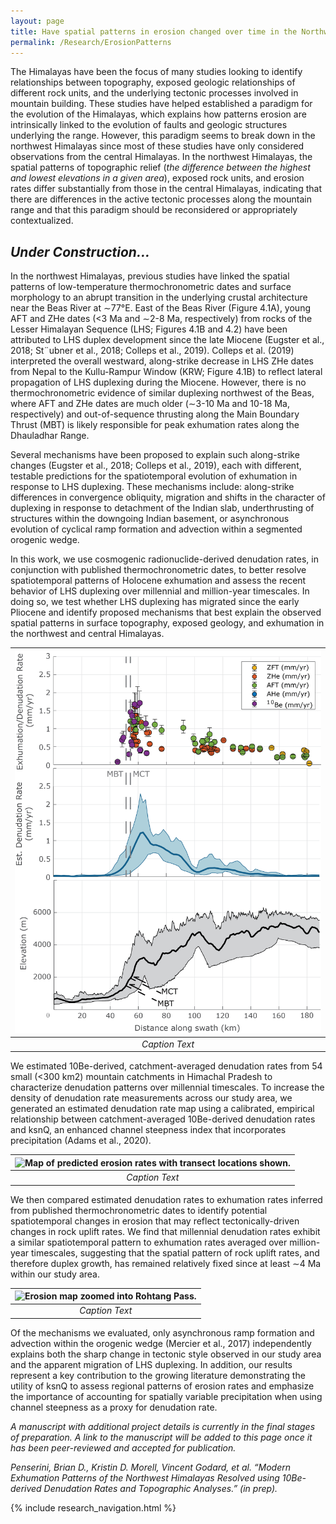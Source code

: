 ```yaml
---
layout: page
title: Have spatial patterns in erosion changed over time in the Northwest Himalayas?
permalink: /Research/ErosionPatterns
---
```


The Himalayas have been the focus of many studies looking to identify relationships between topography, exposed geologic relationships of different rock units, and the underlying tectonic processes involved in mountain building. These studies have helped established a paradigm for the evolution of the Himalayas, which explains how patterns erosion are intrinsically linked to the evolution of faults and geologic structures underlying the range. However, this paradigm seems to break down in the northwest Himalayas since most of these studies have only considered observations from the central Himalayas. In the northwest Himalayas, the spatial patterns of topographic relief (<i>the difference between the highest and lowest elevations in a given area</i>), exposed rock units, and erosion rates differ substantially from those in the central Himalayas, indicating that there are differences in the active tectonic processes along the mountain range and that this paradigm should be reconsidered or appropriately contextualized.

## <i> Under Construction... </i>

In the northwest Himalayas, previous studies have linked the spatial patterns of low-temperature thermochronometric dates and surface morphology to an abrupt transition in the underlying crustal architecture near the Beas River at ∼77°E. East of the Beas River (Figure 4.1A), young AFT and ZHe dates (<3 Ma and ∼2-8 Ma, respectively) from rocks of the Lesser Himalayan Sequence (LHS; Figures 4.1B and 4.2) have been attributed to LHS duplex development since the late Miocene (Eugster et al., 2018; St¨ubner et al., 2018; Colleps et al., 2019). Colleps et al. (2019) interpreted the overall westward, along-strike decrease in LHS ZHe dates from Nepal to the Kullu-Rampur Window (KRW; Figure 4.1B) to reflect lateral propagation of LHS duplexing during the Miocene. However, there is no thermochronometric evidence of similar duplexing northwest of the Beas, where AFT and ZHe dates are much older (∼3-10 Ma and 10-18 Ma, respectively) and out-of-sequence thrusting along the Main Boundary Thrust (MBT) is likely responsible for peak exhumation rates along the Dhauladhar Range.

Several mechanisms have been proposed to explain such along-strike changes (Eugster et al., 2018; Colleps et al., 2019), each with different, testable predictions for the spatiotemporal evolution of exhumation in response to LHS duplexing. These mechanisms include: along-strike differences in convergence obliquity, migration and shifts in the character of duplexing in response to detachment of the Indian slab, underthrusting of structures within the downgoing Indian basement, or asynchronous evolution of cyclical ramp formation and advection within a segmented orogenic wedge.

In this work, we use cosmogenic radionuclide-derived denudation rates, in conjunction with published thermochronometric dates, to better resolve spatiotemporal patterns of Holocene exhumation and assess the recent behavior of LHS duplexing over millennial and million-year timescales. In doing so, we test whether LHS duplexing has migrated since the early Pliocene and identify proposed mechanisms that best explain the observed spatial patterns in surface topography, exposed geology, and exhumation in the northwest and central Himalayas.

| ![Example of a transect of erossion rate estimates across different geochronometer systems.](./Images/ErosionTransectExample.png) | 
|:--:| 
| *Caption Text* |

We estimated 10Be-derived, catchment-averaged denudation rates from 54 small (<300 km2) mountain catchments in Himachal Pradesh to characterize denudation patterns over millennial timescales. To increase the density of denudation rate measurements across our study area, we generated an estimated denudation rate map using a calibrated, empirical relationship between catchment-averaged 10Be-derived denudation rates and ksnQ, an enhanced channel steepness index that incorporates precipitation (Adams et al., 2020). 

| ![Map of predicted erosion rates with transect locations shown.](./Images/ksnQ_ErosionMap_240301a.png) | 
|:--:| 
| *Caption Text* |

We then compared estimated denudation rates to exhumation rates inferred from published thermochronometric dates to identify potential spatiotemporal changes in erosion that may reflect tectonically-driven changes in rock uplift rates. We find that millennial denudation rates exhibit a similar spatiotemporal pattern to exhumation rates averaged over million-year timescales, suggesting that the spatial pattern of rock uplift rates, and therefore duplex growth, has remained relatively fixed since at least ∼4 Ma within our study area. 

| ![Erosion map zoomed into Rohtang Pass.](./Images/RohtangPassZoom_240222a.png) | 
|:--:| 
| *Caption Text* |

Of the mechanisms we evaluated, only asynchronous ramp formation and advection within the orogenic wedge (Mercier et al., 2017) independently explains both the sharp change in tectonic style observed in our study area and the apparent migration of LHS duplexing. In addition, our results represent a key contribution to the growing literature demonstrating the utility of ksnQ to assess regional patterns of erosion rates and emphasize the importance of accounting for spatially variable precipitation when using channel steepness as a proxy for denudation rate.

<i>A manuscript with additional project details is currently in the final stages of preparation. A link to the manuscript will be added to this page once it has been peer-reviewed and accepted for publication.</i>

<i>Penserini, Brian D., Kristin D. Morell, Vincent Godard, et al. “Modern Exhumation Patterns of the Northwest Himalayas Resolved using 10Be-derived Denudation Rates and Topographic Analyses.” (in prep).</i>

{% include research_navigation.html %}
